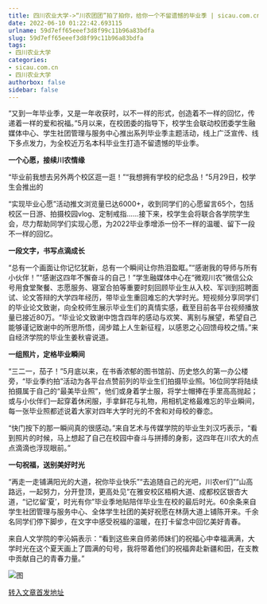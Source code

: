 ```yaml
---
title: 四川农业大学->“川农团团”拍了拍你，给你一个不留遗憾的毕业季 | sicau.com.cn
date: 2022-06-10 01:22:42.693115
urlname: 59d7eff65eeef3d8f99c11b96a83bdfa
slug: 59d7eff65eeef3d8f99c11b96a83bdfa
tags: 
- 四川农业大学
categories:
- sicau.com.cn
- 四川农业大学
authorbox: false
sidebar: false
---
```

“又到一年毕业季，又是一年收获时，以不一样的形式，创造着不一样的回忆，传递着一样的爱和祝福。”5月以来，在校团委的指导下，校学生会联动校团委学生融媒体中心、学生社团管理与服务中心推出系列毕业季主题活动，线上广泛宣传、线下多点发力，为全校近万名本科毕业生打造不留遗憾的毕业季。

**一个心愿，接续川农情缘**

“毕业前我想去另外两个校区逛一逛！”“我想拥有学校的纪念品！”5月29日，校学生会推出的
<!--more-->
“实现毕业心愿”活动推文浏览量已达6000+，收到同学们的心愿留言65个，包括校区一日游、拍摄校园vlog、定制戒指……接下来，校学生会将联合各学院学生会，尽力帮助同学们实现心愿，为2022毕业季增添一份不一样的温暖、留下一段不一样的回忆。

**一段文字，书写点滴成长**

“总有一个画面让你记忆犹新，总有一个瞬间让你热泪盈眶。”“感谢我的导师与所有小伙伴！”“感谢这四年不懈奋斗的自己！”学生融媒体中心在“微观川农”微信公众号用食堂聚餐、志愿服务、寝室合拍等重要时刻回顾毕业生从入校、军训到招聘面试、论文答辩的大学四年经历，带毕业生重回难忘的大学时光。短视频分享同学们的毕业论文致谢，向全校师生展示毕业生们的真情实感，截至目前各平台视频播放量已接近80万。“毕业论文致谢中饱含四年的感动与欢笑、离别与展望，希望自己能够谨记致谢中的所思所悟，阔步踏上人生新征程，以感恩之心回馈母校之情。”来自经济学院的毕业生姜秋睿说道。

**一组照片，定格毕业瞬间**

“三二一，茄子！”5月底以来，在书香浓郁的图书馆前、历史悠久的第一办公楼旁，“毕业季约拍”活动为各平台点赞前列的毕业生们拍摄毕业照。16位同学将陆续拍摄属于自己的“最美毕业照”，他们或身着学士服，将学士帽捧在手里高高抛起；或与小伙伴们一起穿着休闲服，手拿鲜花与礼物，用相机定格最难忘的毕业瞬间，每一张毕业照都述说着大家对四年大学时光的不舍和对母校的眷恋。

“快门按下的那一瞬间真的很感动。”来自艺术与传媒学院的毕业生刘汉巧表示，“看到照片的时候，马上想起了自己在校园中奋斗与拼搏的身影，这四年在川农大的点点滴滴也浮现眼前。”

**一句祝福，送别美好时光**

“再走一走铺满阳光的大道，祝你毕业快乐”“去追随自己的光吧，川农er们”“山高路远，一起努力，分开登顶，更高处见”在雅安校区梧桐大道、成都校区银杏大道，“记忆留‘夏’，时光有你”毕业季地贴陪伴毕业生在校的最后时光。60余条来自学生社团管理与服务中心、全体学生社团的美好祝愿在林荫大道上铺陈开来。千余名同学们停下脚步，在文字中感受祝福的温暖，在打卡留念中回忆美好青春。

来自人文学院的李沁娟表示：“看到这些来自师弟师妹们的祝福心中幸福满满，大学时光在这个夏天画上了圆满的句号，我将带着他们的祝福奔赴新疆和田，在支教中贡献自己的青春力量。”

![图](https://news.sicau.edu.cn/__local/B/4A/2F/E4AB3EFC94985A0B85D7F6A80E8_6F39827B_7D0FD.png)

[转入文章首发地址](https://news.sicau.edu.cn/info/1078/68248.htm)